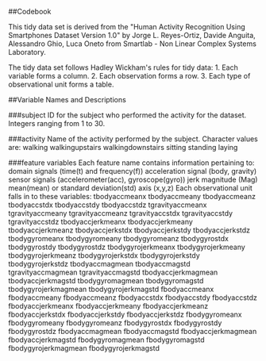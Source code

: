 ##Codebook

This tidy data set is derived from the "Human Activity Recognition Using Smartphones Dataset Version 1.0" by Jorge L. Reyes-Ortiz, Davide Anguita, Alessandro Ghio, Luca Oneto from Smartlab - Non Linear Complex Systems Laboratory.

The tidy data set follows Hadley Wickham's rules for tidy data:
    1. Each variable forms a column.
    2. Each observation forms a row.
    3. Each type of observational unit forms a table.

##Variable Names and Descriptions

###subject
    ID for the subject who performed the activity for the dataset.
        Integers ranging from 1 to 30.

###activity
    Name of the activity performed by the subject.  Character values are:
        walking
        walkingupstairs
        walkingdownstairs
        sitting
        standing
        laying

###feature variables
    Each feature name contains information pertaining to:
    domain signals (time(t) and frequency(f))
    acceleration signal (body, gravity)
    sensor signals (accelerometer(acc), gyroscope(gyro))
    jerk
    magnitude (Mag)
    mean(mean) or standard deviation(std)
    axis (x,y,z)
        Each observational unit falls in to these variables:
        tbodyaccmeanx
        tbodyaccmeany
        tbodyaccmeanz
        tbodyaccstdx
        tbodyaccstdy
        tbodyaccstdz
        tgravityaccmeanx
        tgravityaccmeany
        tgravityaccmeanz
        tgravityaccstdx
        tgravityaccstdy
        tgravityaccstdz
        tbodyaccjerkmeanx
        tbodyaccjerkmeany
        tbodyaccjerkmeanz
        tbodyaccjerkstdx
        tbodyaccjerkstdy
        tbodyaccjerkstdz
        tbodygyromeanx
        tbodygyromeany
        tbodygyromeanz
        tbodygyrostdx 
        tbodygyrostdy
        tbodygyrostdz
        tbodygyrojerkmeanx
        tbodygyrojerkmeany
        tbodygyrojerkmeanz
        tbodygyrojerkstdx
        tbodygyrojerkstdy
        tbodygyrojerkstdz
        tbodyaccmagmean
        tbodyaccmagstd
        tgravityaccmagmean
        tgravityaccmagstd
        tbodyaccjerkmagmean
        tbodyaccjerkmagstd
        tbodygyromagmean
        tbodygyromagstd
        tbodygyrojerkmagmean
        tbodygyrojerkmagstd
        fbodyaccmeanx
        fbodyaccmeany
        fbodyaccmeanz
        fbodyaccstdx
        fbodyaccstdy
        fbodyaccstdz
        fbodyaccjerkmeanx
        fbodyaccjerkmeany
        fbodyaccjerkmeanz
        fbodyaccjerkstdx
        fbodyaccjerkstdy
        fbodyaccjerkstdz
        fbodygyromeanx
        fbodygyromeany
        fbodygyromeanz
        fbodygyrostdx
        fbodygyrostdy
        fbodygyrostdz
        fbodyaccmagmean
        fbodyaccmagstd
        fbodyaccjerkmagmean
        fbodyaccjerkmagstd
        fbodygyromagmean
        fbodygyromagstd
        fbodygyrojerkmagmean
        fbodygyrojerkmagstd
